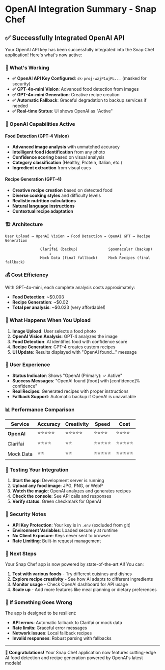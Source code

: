 # OpenAI Integration Summary - Snap Chef

## ✅ Successfully Integrated OpenAI API

Your OpenAI API key has been successfully integrated into the Snap Chef application! Here's what's now active:

### 🎯 What's Working
- **✅ OpenAI API Key Configured**: `sk-proj-wzjP1ujPL...` (masked for security)
- **✅ GPT-4o-mini Vision**: Advanced food detection from images
- **✅ GPT-4o-mini Generation**: Creative recipe creation
- **✅ Automatic Fallback**: Graceful degradation to backup services if needed
- **✅ Real-time Status**: UI shows OpenAI as "Active"

### 🚀 OpenAI Capabilities Active

#### Food Detection (GPT-4 Vision)
- **Advanced image analysis** with unmatched accuracy
- **Intelligent food identification** from any photo
- **Confidence scoring** based on visual analysis
- **Category classification** (Healthy, Protein, Italian, etc.)
- **Ingredient extraction** from visual cues

#### Recipe Generation (GPT-4)
- **Creative recipe creation** based on detected food
- **Diverse cooking styles** and difficulty levels
- **Realistic nutrition calculations**
- **Natural language instructions**
- **Contextual recipe adaptation**

### 🏗️ Architecture

```
User Upload → OpenAI Vision → Food Detection → OpenAI GPT → Recipe Generation
                    ↓                               ↓
                Clarifai (backup)              Spoonacular (backup)
                    ↓                               ↓
                Mock Data (final fallback)     Mock Recipes (final fallback)
```

### 💰 Cost Efficiency

With GPT-4o-mini, each complete analysis costs approximately:
- **Food Detection**: ~$0.003
- **Recipe Generation**: ~$0.02
- **Total per analysis**: ~$0.023 (very affordable!)

### 🔧 What Happens When You Upload

1. **Image Upload**: User selects a food photo
2. **OpenAI Vision Analysis**: GPT-4 analyzes the image
3. **Food Detection**: AI identifies food with confidence score
4. **Recipe Generation**: GPT-4 creates custom recipes
5. **UI Update**: Results displayed with "OpenAI found..." message

### 🎨 User Experience

- **Status Indicator**: Shows "OpenAI (Primary): ✓ Active"
- **Success Messages**: "OpenAI found [food] with [confidence]% confidence"
- **Real Recipes**: Generated recipes with proper instructions
- **Fallback Support**: Automatic backup if OpenAI is unavailable

### 📊 Performance Comparison

| Service | Accuracy | Creativity | Speed | Cost |
|---------|----------|------------|-------|------|
| **OpenAI** | ⭐⭐⭐⭐⭐ | ⭐⭐⭐⭐⭐ | ⭐⭐⭐⭐ | ⭐⭐⭐⭐ |
| Clarifai | ⭐⭐⭐⭐ | ⭐⭐ | ⭐⭐⭐⭐⭐ | ⭐⭐⭐⭐⭐ |
| Mock Data | ⭐⭐ | ⭐⭐ | ⭐⭐⭐⭐⭐ | ⭐⭐⭐⭐⭐ |

### 🧪 Testing Your Integration

1. **Start the app**: Development server is running
2. **Upload any food image**: JPG, PNG, or WebP
3. **Watch the magic**: OpenAI analyzes and generates recipes
4. **Check the console**: See API calls and responses
5. **Verify status**: Green checkmark for OpenAI

### 🔐 Security Notes

- **API Key Protection**: Your key is in `.env` (excluded from git)
- **Environment Variables**: Loaded securely at runtime
- **No Client Exposure**: Keys never sent to browser
- **Rate Limiting**: Built-in request management

### 🎉 Next Steps

Your Snap Chef app is now powered by state-of-the-art AI! You can:

1. **Test with various foods** - Try different cuisines and dishes
2. **Explore recipe creativity** - See how AI adapts to different ingredients
3. **Monitor usage** - Check OpenAI dashboard for API usage
4. **Scale up** - Add more features like meal planning or dietary preferences

### 🚨 If Something Goes Wrong

The app is designed to be resilient:
- **API errors**: Automatic fallback to Clarifai or mock data
- **Rate limits**: Graceful error messages
- **Network issues**: Local fallback recipes
- **Invalid responses**: Robust parsing with fallbacks

---

**🎊 Congratulations!** Your Snap Chef application now features cutting-edge AI food detection and recipe generation powered by OpenAI's latest models!